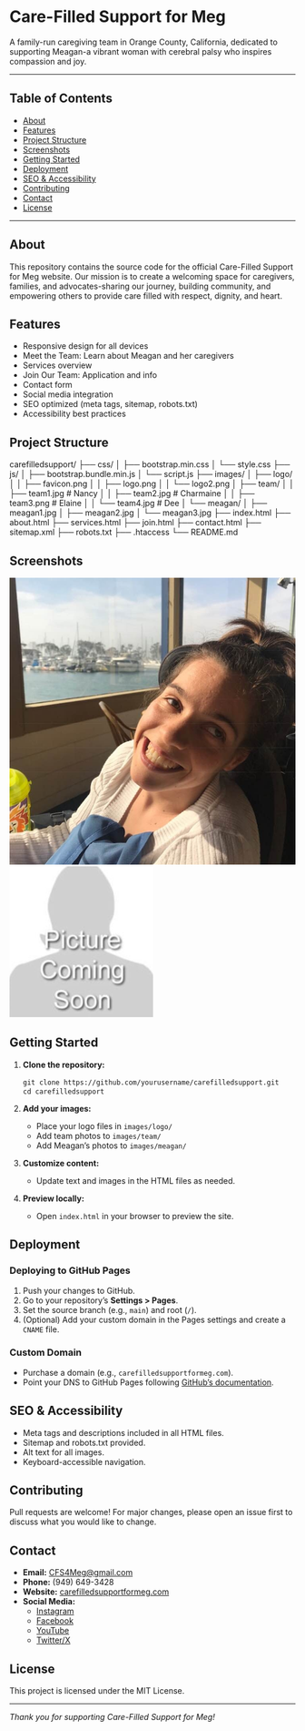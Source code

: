 # Care-Filled Support for Meg

A family-run caregiving team in Orange County, California, dedicated to supporting Meagan-a vibrant woman with cerebral palsy who inspires compassion and joy.

---

## Table of Contents

- [About](#about)
- [Features](#features)
- [Project Structure](#project-structure)
- [Screenshots](#screenshots)
- [Getting Started](#getting-started)
- [Deployment](#deployment)
- [SEO & Accessibility](#seo--accessibility)
- [Contributing](#contributing)
- [Contact](#contact)
- [License](#license)

---

## About

This repository contains the source code for the official Care-Filled Support for Meg website. Our mission is to create a welcoming space for caregivers, families, and advocates-sharing our journey, building community, and empowering others to provide care filled with respect, dignity, and heart.

## Features

- Responsive design for all devices
- Meet the Team: Learn about Meagan and her caregivers
- Services overview
- Join Our Team: Application and info
- Contact form
- Social media integration
- SEO optimized (meta tags, sitemap, robots.txt)
- Accessibility best practices

## Project Structure

carefilledsupport/
├── css/
│ ├── bootstrap.min.css
│ └── style.css
├── js/
│ ├── bootstrap.bundle.min.js
│ └── script.js
├── images/
│ ├── logo/
│ │ ├── favicon.png
│ │ ├── logo.png
│ │ └── logo2.png
│ ├── team/
│ │ ├── team1.jpg # Nancy
│ │ ├── team2.jpg # Charmaine
│ │ ├── team3.png # Elaine
│ │ └── team4.jpg # Dee
│ └── meagan/
│ ├── meagan1.jpg
│ ├── meagan2.jpg
│ └── meagan3.jpg
├── index.html
├── about.html
├── services.html
├── join.html
├── contact.html
├── sitemap.xml
├── robots.txt
├── .htaccess
└── README.md

## Screenshots

![Homepage Screenshot](images/meagan/meagan1.jpg)
![Meet the Team Screenshot](images/team/team3.png)

## Getting Started

1. **Clone the repository:**
    ```
    git clone https://github.com/yourusername/carefilledsupport.git
    cd carefilledsupport
    ```

2. **Add your images:**
   - Place your logo files in `images/logo/`
   - Add team photos to `images/team/`
   - Add Meagan’s photos to `images/meagan/`

3. **Customize content:**
   - Update text and images in the HTML files as needed.

4. **Preview locally:**
   - Open `index.html` in your browser to preview the site.

## Deployment

### Deploying to GitHub Pages

1. Push your changes to GitHub.
2. Go to your repository’s **Settings > Pages**.
3. Set the source branch (e.g., `main`) and root (`/`).
4. (Optional) Add your custom domain in the Pages settings and create a `CNAME` file.

### Custom Domain

- Purchase a domain (e.g., `carefilledsupportformeg.com`).
- Point your DNS to GitHub Pages following [GitHub’s documentation](https://docs.github.com/en/pages/configuring-a-custom-domain-for-your-github-pages-site/about-custom-domains-and-github-pages).

## SEO & Accessibility

- Meta tags and descriptions included in all HTML files.
- Sitemap and robots.txt provided.
- Alt text for all images.
- Keyboard-accessible navigation.

## Contributing

Pull requests are welcome! For major changes, please open an issue first to discuss what you would like to change.

## Contact

- **Email:** [CFS4Meg@gmail.com](mailto:CFS4Meg@gmail.com)
- **Phone:** (949) 649-3428
- **Website:** [carefilledsupportformeg.com](https://carefilledsupportformeg.com)
- **Social Media:**
  - [Instagram](https://www.instagram.com/carefilledsupportformeg)
  - [Facebook](https://www.facebook.com/carefilledsupportformeg)
  - [YouTube](https://www.youtube.com/@carefilledsupportformeg)
  - [Twitter/X](https://x.com/carefulsupports)

## License

This project is licensed under the MIT License.

---

*Thank you for supporting Care-Filled Support for Meg!*
